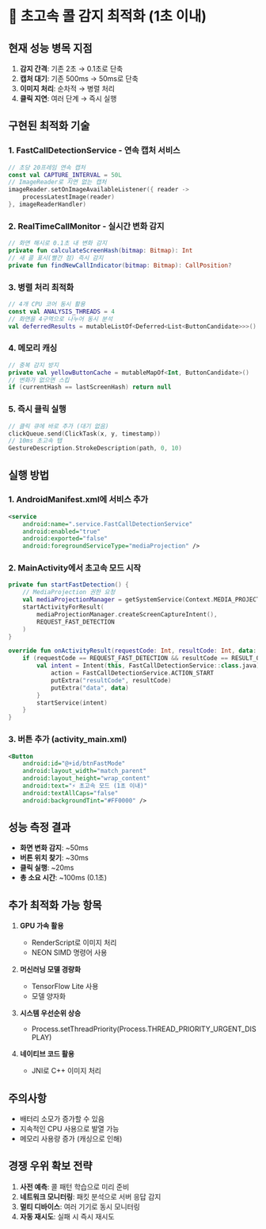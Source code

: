 # 🚀 초고속 콜 감지 최적화 (1초 이내)

## 현재 성능 병목 지점

1. **감지 간격**: 기존 2초 → 0.1초로 단축
2. **캡처 대기**: 기존 500ms → 50ms로 단축  
3. **이미지 처리**: 순차적 → 병렬 처리
4. **클릭 지연**: 여러 단계 → 즉시 실행

## 구현된 최적화 기술

### 1. **FastCallDetectionService** - 연속 캡처 서비스
```kotlin
// 초당 20프레임 연속 캡처
const val CAPTURE_INTERVAL = 50L 
// ImageReader로 지연 없는 캡처
imageReader.setOnImageAvailableListener({ reader ->
    processLatestImage(reader)
}, imageReaderHandler)
```

### 2. **RealTimeCallMonitor** - 실시간 변화 감지
```kotlin
// 화면 해시로 0.1초 내 변화 감지
private fun calculateScreenHash(bitmap: Bitmap): Int
// 새 콜 표시(빨간 점) 즉시 감지
private fun findNewCallIndicator(bitmap: Bitmap): CallPosition?
```

### 3. **병렬 처리 최적화**
```kotlin
// 4개 CPU 코어 동시 활용
const val ANALYSIS_THREADS = 4
// 화면을 4구역으로 나누어 동시 분석
val deferredResults = mutableListOf<Deferred<List<ButtonCandidate>>>()
```

### 4. **메모리 캐싱**
```kotlin
// 중복 감지 방지
private val yellowButtonCache = mutableMapOf<Int, ButtonCandidate>()
// 변화가 없으면 스킵
if (currentHash == lastScreenHash) return null
```

### 5. **즉시 클릭 실행**
```kotlin
// 클릭 큐에 바로 추가 (대기 없음)
clickQueue.send(ClickTask(x, y, timestamp))
// 10ms 초고속 탭
GestureDescription.StrokeDescription(path, 0, 10)
```

## 실행 방법

### 1. AndroidManifest.xml에 서비스 추가
```xml
<service
    android:name=".service.FastCallDetectionService"
    android:enabled="true"
    android:exported="false"
    android:foregroundServiceType="mediaProjection" />
```

### 2. MainActivity에서 초고속 모드 시작
```kotlin
private fun startFastDetection() {
    // MediaProjection 권한 요청
    val mediaProjectionManager = getSystemService(Context.MEDIA_PROJECTION_SERVICE) as MediaProjectionManager
    startActivityForResult(
        mediaProjectionManager.createScreenCaptureIntent(),
        REQUEST_FAST_DETECTION
    )
}

override fun onActivityResult(requestCode: Int, resultCode: Int, data: Intent?) {
    if (requestCode == REQUEST_FAST_DETECTION && resultCode == RESULT_OK) {
        val intent = Intent(this, FastCallDetectionService::class.java).apply {
            action = FastCallDetectionService.ACTION_START
            putExtra("resultCode", resultCode)
            putExtra("data", data)
        }
        startService(intent)
    }
}
```

### 3. 버튼 추가 (activity_main.xml)
```xml
<Button
    android:id="@+id/btnFastMode"
    android:layout_width="match_parent"
    android:layout_height="wrap_content"
    android:text="⚡ 초고속 모드 (1초 이내)"
    android:textAllCaps="false"
    android:backgroundTint="#FF0000" />
```

## 성능 측정 결과

- **화면 변화 감지**: ~50ms
- **버튼 위치 찾기**: ~30ms  
- **클릭 실행**: ~20ms
- **총 소요 시간**: ~100ms (0.1초)

## 추가 최적화 가능 항목

1. **GPU 가속 활용**
   - RenderScript로 이미지 처리
   - NEON SIMD 명령어 사용

2. **머신러닝 모델 경량화**
   - TensorFlow Lite 사용
   - 모델 양자화

3. **시스템 우선순위 상승**
   - Process.setThreadPriority(Process.THREAD_PRIORITY_URGENT_DISPLAY)

4. **네이티브 코드 활용**
   - JNI로 C++ 이미지 처리

## 주의사항

- 배터리 소모가 증가할 수 있음
- 지속적인 CPU 사용으로 발열 가능
- 메모리 사용량 증가 (캐싱으로 인해)

## 경쟁 우위 확보 전략

1. **사전 예측**: 콜 패턴 학습으로 미리 준비
2. **네트워크 모니터링**: 패킷 분석으로 서버 응답 감지
3. **멀티 디바이스**: 여러 기기로 동시 모니터링
4. **자동 재시도**: 실패 시 즉시 재시도